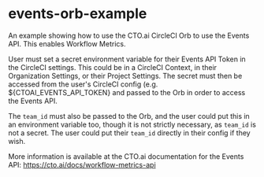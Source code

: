 # events-orb-example
An example showing how to use the CTO.ai CircleCI Orb to use the Events API. This enables Workflow Metrics.

User must set a secret environment variable for their Events API Token in the CircleCI settings. This could be in a CircleCI Context, in their Organization Settings, or their Project Settings. The secret must then be accessed from the user's CircleCI config (e.g. ${CTOAI_EVENTS_API_TOKEN} and passed to the Orb in order to access the Events API.

The `team_id` must also be passed to the Orb, and the user could put this in an environment variable too, though it is not strictly necessary, as `team_id` is not a secret. The user could put their `team_id` directly in their config if they wish.

More information is available at the CTO.ai documentation for the Events API: https://cto.ai/docs/workflow-metrics-api
